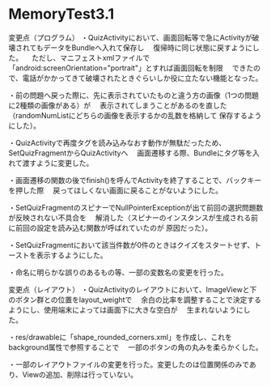 # MemoryTest3.1

変更点（プログラム）
・QuizActivityにおいて、画面回転等で急にActivityが破壊されてもデータをBundleへ入れて保存し
　復帰時に同じ状態に戻すようにした。
　ただし、マニフェストxmlファイルで「android:screenOrientation="portrait"」とすれば画面回転を制限
　できたので、電話がかかってきて破壊されたときぐらいしか役に立たない機能となった。
 
・前の問題へ戻った際に、先に表示されていたものと違う方の画像（1つの問題に2種類の画像がある）が
　表示されてしまうことがあるのを直した（randomNumListにどちらの画像を表示するかの乱数を格納して
  保存するようにした）。

・QuizActivityで再度タグを読み込みなおす動作が無駄だったため、SetQuizFragmentからQuizActivityへ
　画面遷移する際、Bundleにタグ等を入れて渡すように変更した。
 
・画面遷移の関数の後でfinish()を呼んでActivityを終了することで、バックキーを押した際
　戻ってほしくない画面に戻ることがないようにした。
 
・SetQuizFragmentのスピナーでNullPointerExceptionが出て前回の選択問題数が反映されない不具合を
　解消した（スピナーのインスタンスが生成される前に前回の設定を読み込む関数が呼ばれていたのが
  原因だった）。
 
・SetQuizFragmentにおいて該当件数が0件のときはクイズをスタートせず、トーストを表示するようにした。

・命名に明らかな誤りのあるもの等、一部の変数名の変更を行った。


変更点（レイアウト）
・QuizActivityのレイアウトにおいて、ImageViewと下のボタン群との位置をlayout_weightで
　余白の比率を調整することで決定するようにし、使用端末によっては画面下に大きな空白が
　生まれないようにした。
 
・res/drawableに「shape_rounded_corners.xml」を作成し、これをbackground属性で参照することで
　一部のボタンの角の丸みを柔らかくした。
 
・一部のレイアウトファイルの変更を行った。変更したのは位置関係のみであり、Viewの追加、削除は行っていない。


 
 
